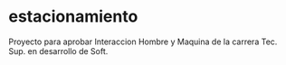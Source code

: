 # estacionamiento
Proyecto para aprobar Interaccion Hombre y Maquina de la carrera Tec. Sup. en desarrollo de Soft.
